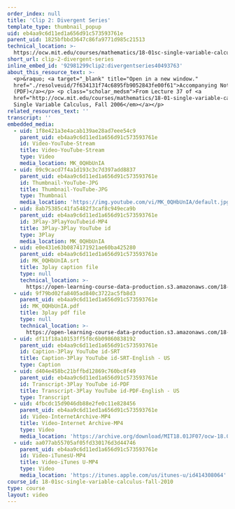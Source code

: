 ```yaml
---
order_index: null
title: 'Clip 2: Divergent Series'
template_type: thumbnail_popup
uid: eb4aa9c6d11ed1a656d91c573593761e
parent_uid: 1825bfbbd3647c86fa9771d985c21513
technical_location: >-
  https://ocw.mit.edu/courses/mathematics/18-01sc-single-variable-calculus-fall-2010/unit-5-exploring-the-infinite/part-b-taylor-series/session-94-infinite-series/clip-2-divergent-series
short_url: clip-2-divergent-series
inline_embed_id: '92981299clip2:divergentseries40493763'
about_this_resource_text: >-
  <p>&raquo; <a target="_blank" title="Open in a new window."
  href="./resolveuid/7f634131f74c6895fb9052843fe00f61">Accompanying Notes
  (PDF)</a></p> <p class="scholar_medsm">From Lecture 37 of <a
  href="http://ocw.mit.edu/courses/mathematics/18-01-single-variable-calculus-fall-2006/video-lectures/"><em>18.01
  Single Variable Calculus, Fall 2006</em></a></p>
related_resources_text: ''
transcript: ''
embedded_media:
  - uid: 1f8e421a3e4acab139ae28ad7eee54c9
    parent_uid: eb4aa9c6d11ed1a656d91c573593761e
    id: Video-YouTube-Stream
    title: Video-YouTube-Stream
    type: Video
    media_location: MK_0QHbUnIA
  - uid: 09c9cacd7f4a1d193c3c7d397add8837
    parent_uid: eb4aa9c6d11ed1a656d91c573593761e
    id: Thumbnail-YouTube-JPG
    title: Thumbnail-YouTube-JPG
    type: Thumbnail
    media_location: 'https://img.youtube.com/vi/MK_0QHbUnIA/default.jpg'
  - uid: 8ab75385c41fa5482f3caf8c949eca9b
    parent_uid: eb4aa9c6d11ed1a656d91c573593761e
    id: 3Play-3PlayYouTubeid-MP4
    title: 3Play-3Play YouTube id
    type: 3Play
    media_location: MK_0QHbUnIA
  - uid: e0e431e63b0874171921ae60ba425280
    parent_uid: eb4aa9c6d11ed1a656d91c573593761e
    id: MK_0QHbUnIA.srt
    title: 3play caption file
    type: null
    technical_location: >-
      https://open-learning-course-data-production.s3.amazonaws.com/18-01sc-single-variable-calculus-fall-2010/8b5146a95622f30bb859412fdeaf1481_MK_0QHbUnIA.srt
  - uid: 9f79bd02fa8405ad840c3722ac5fb8d3
    parent_uid: eb4aa9c6d11ed1a656d91c573593761e
    id: MK_0QHbUnIA.pdf
    title: 3play pdf file
    type: null
    technical_location: >-
      https://open-learning-course-data-production.s3.amazonaws.com/18-01sc-single-variable-calculus-fall-2010/bf88a10d266a9853df82d9ee4f5b821c_MK_0QHbUnIA.pdf
  - uid: df11f18a10153ff5f8c6b09860838192
    parent_uid: eb4aa9c6d11ed1a656d91c573593761e
    id: Caption-3Play YouTube id-SRT
    title: Caption-3Play YouTube id-SRT-English - US
    type: Caption
  - uid: d404e458bc21bffbd12869c760bc8f49
    parent_uid: eb4aa9c6d11ed1a656d91c573593761e
    id: Transcript-3Play YouTube id-PDF
    title: Transcript-3Play YouTube id-PDF-English - US
    type: Transcript
  - uid: 4fbcdc15d9046db88e2fe0c11e828456
    parent_uid: eb4aa9c6d11ed1a656d91c573593761e
    id: Video-InternetArchive-MP4
    title: Video-Internet Archive-MP4
    type: Video
    media_location: 'https://archive.org/download/MIT18.01JF07/ocw-18.01-f07-lec37_300k.mp4'
  - uid: aa077ab55705af05fd330176d3d44746
    parent_uid: eb4aa9c6d11ed1a656d91c573593761e
    id: Video-iTunesU-MP4
    title: Video-iTunes U-MP4
    type: Video
    media_location: 'https://itunes.apple.com/us/itunes-u/id414308064'
course_id: 18-01sc-single-variable-calculus-fall-2010
type: course
layout: video
---
```

